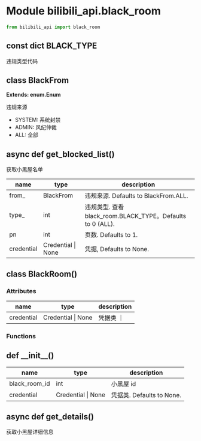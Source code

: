# Module bilibili_api.black_room

```python
from bilibili_api import black_room
```

## const dict BLACK_TYPE

违规类型代码

## class BlackFrom

**Extends: enum.Enum**

违规来源

- SYSTEM: 系统封禁
- ADMIN: 风纪仲裁
- ALL: 全部

## async def get_blocked_list()

获取小黑屋名单

| name | type | description |
| - | - | - |
| from_ | BlackFrom | 违规来源. Defaults to BlackFrom.ALL. |
| type_ | int | 违规类型. 查看 black_room.BLACK_TYPE。Defaults to 0 (ALL). |
| pn | int | 页数. Defaults to 1. |
| credential | Credential \| None | 凭据, Defaults to None. |

## class BlackRoom()

### Attributes

| name | type | description |
| - | - | - |
| credential | Credential \| None | 凭据类 ｜

### Functions

## def \_\_init\_\_()

| name | type | description |
| - | - | - |
| black_room_id | int | 小黑屋 id |
| credential | Credential \| None | 凭据类. Defaults to None. |

## async def get_details()

获取小黑屋详细信息
